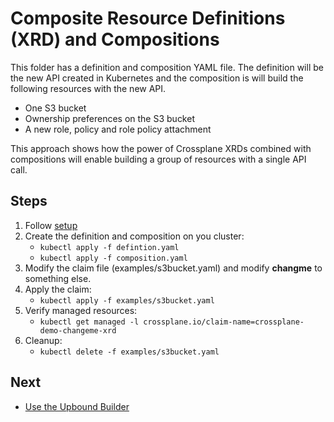 # Composite Resource Definitions (XRD) and Compositions

This folder has a definition and composition YAML file. The definition will be the new API created in Kubernetes
and the composition is will build the following resources with the new API.

* One S3 bucket
* Ownership preferences on the S3 bucket
* A new role, policy and role policy attachment

This approach shows how the power of Crossplane XRDs combined with compositions will enable building a group of resources
with a single API call.

## Steps
1. Follow [setup](../README.md)
2. Create the definition and composition on you cluster: 
   * `kubectl apply -f defintion.yaml`
   * `kubectl apply -f composition.yaml`
3. Modify the claim file (examples/s3bucket.yaml) and modify **changme** to something else.
4. Apply the claim:
   * `kubectl apply -f examples/s3bucket.yaml`
5. Verify managed resources: 
   * `kubectl get managed -l crossplane.io/claim-name=crossplane-demo-changeme-xrd`
6. Cleanup:
   * `kubectl delete -f examples/s3bucket.yaml`

## Next
* [Use the Upbound Builder](../3-xrds-iam-builder)